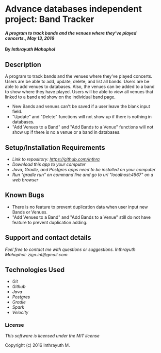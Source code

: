 # Advance databases independent project: Band Tracker

#### _A program to track bands and the venues where they've played concerts., May 13, 2016_

#### By _Inthrayuth Mahaphol_

## Description

A program to track bands and the venues where they've played concerts. Users are be able to add, update, delete, and list all bands. Users are be able to add venues to databases. Also, the venues can be added to a band to show where they have played. Users will be able to view all venues that linked to a band and show on the individual band page.

* New Bands and venues can't be saved if a user leave the blank input field.
* "Update" and "Delete" functions will not show up if there is nothing in databases.
* "Add Venues to a Band" and "Add Bands to a Venue" functions will not show up if there is no a venue or a band in databases.

## Setup/Installation Requirements

* _Link to repository: https://github.com/inthra_
* _Download this app to your computer_
* _Java, Gradle, and Postgres apps need to be installed on your computer_
* _Run "gradle run" on command line and go to url "localhost:4567" on a web browser_

## Known Bugs

* There is no feature to prevent duplication data when user input new Bands or Venues.
* "Add Venues to a Band" and "Add Bands to a Venue" still do not have feature to prevent duplication adding.

## Support and contact details

_Feel free to contact me with questions or suggestions. Inthrayuth Mahaphol: zign.int@gmail.com_

## Technologies Used

* _Git_
* _Github_
* _Java_
* _Postgres_
* _Gradle_
* _Spark_
* _Velocity_

### License

*This software is licensed under the MIT license*

Copyright (c) 2016 Inthrayuth M.
